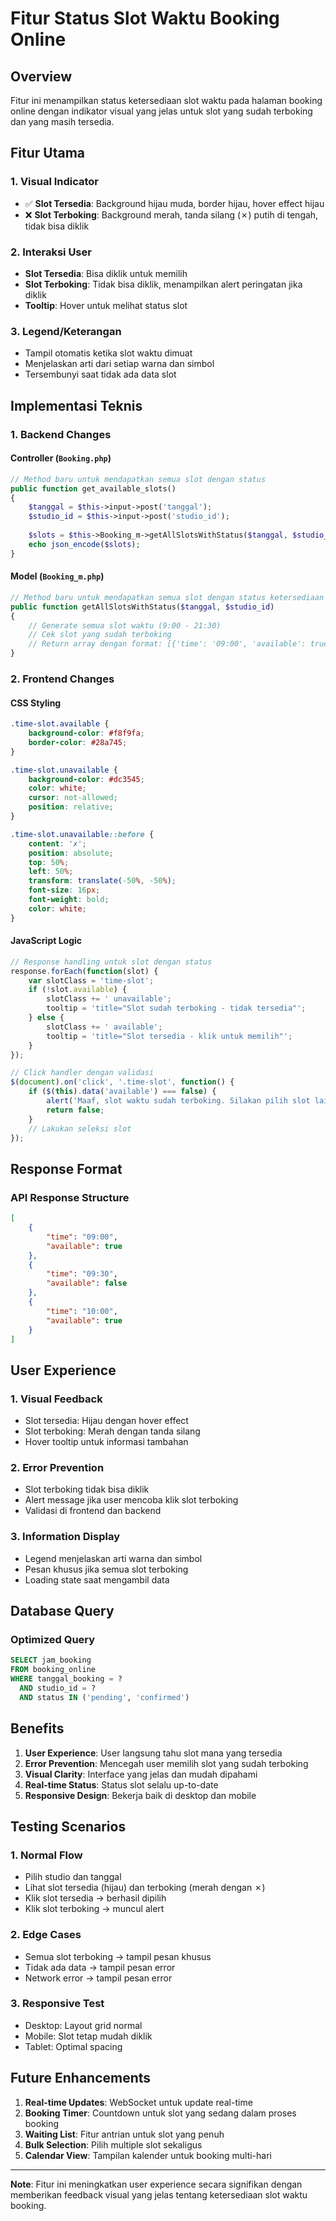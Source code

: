 # Fitur Status Slot Waktu Booking Online

## Overview

Fitur ini menampilkan status ketersediaan slot waktu pada halaman booking online dengan indikator visual yang jelas untuk slot yang sudah terboking dan yang masih tersedia.

## Fitur Utama

### 1. **Visual Indicator**
- ✅ **Slot Tersedia**: Background hijau muda, border hijau, hover effect hijau
- ❌ **Slot Terboking**: Background merah, tanda silang (✗) putih di tengah, tidak bisa diklik

### 2. **Interaksi User**
- **Slot Tersedia**: Bisa diklik untuk memilih
- **Slot Terboking**: Tidak bisa diklik, menampilkan alert peringatan jika diklik
- **Tooltip**: Hover untuk melihat status slot

### 3. **Legend/Keterangan**
- Tampil otomatis ketika slot waktu dimuat
- Menjelaskan arti dari setiap warna dan simbol
- Tersembunyi saat tidak ada data slot

## Implementasi Teknis

### 1. **Backend Changes**

#### Controller (`Booking.php`)
```php
// Method baru untuk mendapatkan semua slot dengan status
public function get_available_slots()
{
    $tanggal = $this->input->post('tanggal');
    $studio_id = $this->input->post('studio_id');
    
    $slots = $this->Booking_m->getAllSlotsWithStatus($tanggal, $studio_id);
    echo json_encode($slots);
}
```

#### Model (`Booking_m.php`)
```php
// Method baru untuk mendapatkan semua slot dengan status ketersediaan
public function getAllSlotsWithStatus($tanggal, $studio_id)
{
    // Generate semua slot waktu (9:00 - 21:30)
    // Cek slot yang sudah terboking
    // Return array dengan format: [{'time': '09:00', 'available': true}, ...]
}
```

### 2. **Frontend Changes**

#### CSS Styling
```css
.time-slot.available {
    background-color: #f8f9fa;
    border-color: #28a745;
}

.time-slot.unavailable {
    background-color: #dc3545;
    color: white;
    cursor: not-allowed;
    position: relative;
}

.time-slot.unavailable::before {
    content: '✗';
    position: absolute;
    top: 50%;
    left: 50%;
    transform: translate(-50%, -50%);
    font-size: 16px;
    font-weight: bold;
    color: white;
}
```

#### JavaScript Logic
```javascript
// Response handling untuk slot dengan status
response.forEach(function(slot) {
    var slotClass = 'time-slot';
    if (!slot.available) {
        slotClass += ' unavailable';
        tooltip = 'title="Slot sudah terboking - tidak tersedia"';
    } else {
        slotClass += ' available';
        tooltip = 'title="Slot tersedia - klik untuk memilih"';
    }
});

// Click handler dengan validasi
$(document).on('click', '.time-slot', function() {
    if ($(this).data('available') === false) {
        alert('Maaf, slot waktu sudah terboking. Silakan pilih slot lain.');
        return false;
    }
    // Lakukan seleksi slot
});
```

## Response Format

### API Response Structure
```json
[
    {
        "time": "09:00",
        "available": true
    },
    {
        "time": "09:30", 
        "available": false
    },
    {
        "time": "10:00",
        "available": true
    }
]
```

## User Experience

### 1. **Visual Feedback**
- Slot tersedia: Hijau dengan hover effect
- Slot terboking: Merah dengan tanda silang
- Hover tooltip untuk informasi tambahan

### 2. **Error Prevention**
- Slot terboking tidak bisa diklik
- Alert message jika user mencoba klik slot terboking
- Validasi di frontend dan backend

### 3. **Information Display**
- Legend menjelaskan arti warna dan simbol
- Pesan khusus jika semua slot terboking
- Loading state saat mengambil data

## Database Query

### Optimized Query
```sql
SELECT jam_booking 
FROM booking_online 
WHERE tanggal_booking = ? 
  AND studio_id = ? 
  AND status IN ('pending', 'confirmed')
```

## Benefits

1. **User Experience**: User langsung tahu slot mana yang tersedia
2. **Error Prevention**: Mencegah user memilih slot yang sudah terboking
3. **Visual Clarity**: Interface yang jelas dan mudah dipahami
4. **Real-time Status**: Status slot selalu up-to-date
5. **Responsive Design**: Bekerja baik di desktop dan mobile

## Testing Scenarios

### 1. **Normal Flow**
- Pilih studio dan tanggal
- Lihat slot tersedia (hijau) dan terboking (merah dengan ✗)
- Klik slot tersedia → berhasil dipilih
- Klik slot terboking → muncul alert

### 2. **Edge Cases**
- Semua slot terboking → tampil pesan khusus
- Tidak ada data → tampil pesan error
- Network error → tampil pesan error

### 3. **Responsive Test**
- Desktop: Layout grid normal
- Mobile: Slot tetap mudah diklik
- Tablet: Optimal spacing

## Future Enhancements

1. **Real-time Updates**: WebSocket untuk update real-time
2. **Booking Timer**: Countdown untuk slot yang sedang dalam proses booking
3. **Waiting List**: Fitur antrian untuk slot yang penuh
4. **Bulk Selection**: Pilih multiple slot sekaligus
5. **Calendar View**: Tampilan kalender untuk booking multi-hari

---

**Note**: Fitur ini meningkatkan user experience secara signifikan dengan memberikan feedback visual yang jelas tentang ketersediaan slot waktu booking.